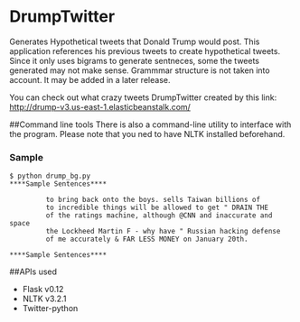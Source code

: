 # DrumpTwitter
Generates Hypothetical tweets that Donald Trump would post.
This application references his previous tweets to create hypothetical tweets. 
Since it only uses bigrams to generate sentneces, some the tweets generated may not make sense. Grammmar structure is not taken into account. It may be added in a later release.

You can check out what crazy tweets DrumpTwitter created by this link: 
http://drump-v3.us-east-1.elasticbeanstalk.com/ 

##Command line tools
There is also a command-line utility to interface with the program. Please note that you ned to have NLTK installed beforehand.
### Sample 
```
$ python drump_bg.py
****Sample Sentences****

         to bring back onto the boys. sells Taiwan billions of
         to incredible things will be allowed to get " DRAIN THE
         of the ratings machine, although @CNN and inaccurate and space
         the Lockheed Martin F - why have " Russian hacking defense
         of me accurately & FAR LESS MONEY on January 20th.

****Sample Sentences****
```
##APIs used
* Flask v0.12
* NLTK v3.2.1
* Twitter-python
